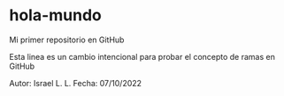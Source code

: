 # hola-mundo
Mi primer repositorio en GitHub

Esta linea es un cambio intencional para probar el concepto de ramas en GitHub

Autor: Israel L. L. 
Fecha: 07/10/2022
